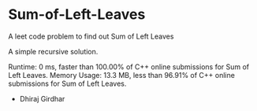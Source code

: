 # Sum-of-Left-Leaves
A leet code problem to find out Sum of Left Leaves

A simple recursive solution.

Runtime: 0 ms, faster than 100.00% of C++ online submissions for Sum of Left Leaves.
Memory Usage: 13.3 MB, less than 96.91% of C++ online submissions for Sum of Left Leaves.

- Dhiraj Girdhar
